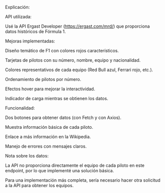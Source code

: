 Explicación:


API utilizada:

Usé la API Ergast Developer (https://ergast.com/mrd/) que proporciona datos históricos de Fórmula 1.



Mejoras implementadas:

Diseño temático de F1 con colores rojos característicos.

Tarjetas de pilotos con su número, nombre, equipo y nacionalidad.

Colores representativos de cada equipo (Red Bull azul, Ferrari rojo, etc.).

Ordenamiento de pilotos por número.

Efectos hover para mejorar la interactividad.

Indicador de carga mientras se obtienen los datos.



Funcionalidad:

Dos botones para obtener datos (con Fetch y con Axios).

Muestra información básica de cada piloto.

Enlace a más información en la Wikipedia.

Manejo de errores con mensajes claros.



Nota sobre los datos:

La API no proporciona directamente el equipo de cada piloto en este endpoint, por lo que implementé una solución básica.

Para una implementación más completa, sería necesario hacer otra solicitud a la API para obtener los equipos.
